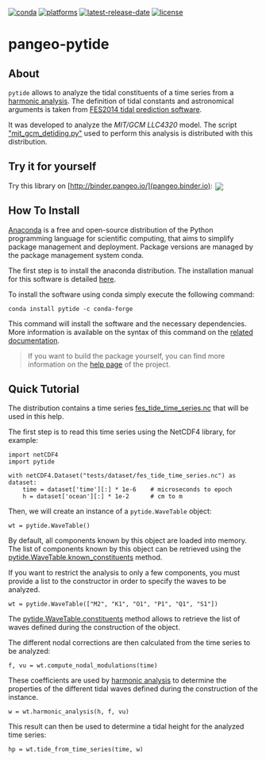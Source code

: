 [![conda](https://anaconda.org/conda-forge/pytide/badges/installer/conda.svg?service=github)](https://www.anaconda.com/distribution/)
[![platforms](https://anaconda.org/conda-forge/pytide/badges/platforms.svg?service=github)](https://anaconda.org/conda-forge/pytide)
[![latest-release-date](https://anaconda.org/conda-forge/pytide/badges/latest_release_date.svg?service=github)](https://github.com/CNES/pangeo-pytide/commits/master)
[![license](https://anaconda.org/conda-forge/pytide/badges/license.svg?service=github)](https://opensource.org/licenses/BSD-3-Clause)

# pangeo-pytide

## About

`pytide` allows to analyze the tidal constituents of a time series from a
[harmonic
analysis](https://pangeo-pytide.readthedocs.io/en/latest/pytide.html#pytide.WaveTable.harmonic_analysis).
The definition of tidal constants and astronomical arguments is taken from
[FES2014 tidal prediction
software](https://bitbucket.org/cnes_aviso/fes/src/master/).

It was developed to analyze the *MIT/GCM LLC4320* model. The script
["mit_gcm_detiding.py"](https://github.com/CNES/pangeo-pytide/blob/master/src/scripts/mit_gcm_detiding.py)
used to perform this analysis is distributed with this distribution.

## Try it for yourself

Try this library on [http://binder.pangeo.io/](pangeo.binder.io): <a href="https://binder.pangeo.io/v2/gh/CNES/pangeo-pytide/master?filepath=notebooks%2Fmitgcm_detiding.ipynb"><img style="float;margin:2px 2px -4px 2px" src="https://binder.pangeo.io/badge_logo.svg"></a>

## How To Install

[Anaconda](https://anaconda.org) is a free and open-source distribution of the
Python programming language for scientific computing, that aims to simplify
package management and deployment. Package versions are managed by the package
management system conda.

The first step is to install the anaconda distribution. The installation manual
for this software is detailed
[here](https://docs.anaconda.com/anaconda/install/).

To install the software using conda simply execute the following command:

    conda install pytide -c conda-forge

This command will install the software and the necessary dependencies. More
information is available on the syntax of this command on the [related
documentation](https://conda.io/projects/conda/en/latest/commands/install.html).

> If you want to build the package yourself, you can find more information on
> the [help page](https://pangeo-pytide.readthedocs.io/en/latest/setup.html) of
> the project.

## Quick Tutorial

The distribution contains a time series
[fes_tide_time_series.nc](https://github.com/CNES/pangeo-pytide/blob/master/tests/dataset/fes_tide_time_series.nc)
that will be used in this help.

The first step is to read this time series using the NetCDF4 library, for
example:

    import netCDF4
    import pytide

    with netCDF4.Dataset("tests/dataset/fes_tide_time_series.nc") as dataset:
        time = dataset['time'][:] * 1e-6    # microseconds to epoch
        h = dataset['ocean'][:] * 1e-2      # cm to m

Then, we will create an instance of a `pytide.WaveTable` object:

    wt = pytide.WaveTable()

By default, all components known by this object are loaded into memory. The
list of components known by this object can be retrieved using the
[pytide.WaveTable.known_constituents](https://pangeo-pytide.readthedocs.io/en/latest/pytide.html#pytide.WaveTable.known_constituents)
method.

If you want to restrict the analysis to only a few components, you must provide
a list to the constructor in order to specify the waves to be analyzed.

    wt = pytide.WaveTable(["M2", "K1", "O1", "P1", "Q1", "S1"])

The
[pytide.WaveTable.constituents](https://pangeo-pytide.readthedocs.io/en/latest/pytide.html#pytide.WaveTable.constituents)
method allows to retrieve the list of waves defined during the construction of
the object.

The different nodal corrections are then calculated from the time series to be
analyzed:

    f, vu = wt.compute_nodal_modulations(time)

These coefficients are used by [harmonic
analysis](https://pangeo-pytide.readthedocs.io/en/latest/pytide.html#pytide.WaveTable.harmonic_analysis)
to determine the properties of the different tidal waves defined during the
construction of the instance.

    w = wt.harmonic_analysis(h, f, vu)

This result can then be used to determine a tidal height for the analyzed time
series:

    hp = wt.tide_from_time_series(time, w)
